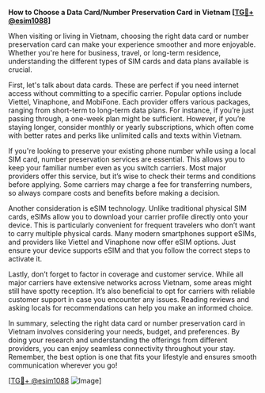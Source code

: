 **How to Choose a Data Card/Number Preservation Card in Vietnam [[TG💪+ @esim1088](https://t.me/s/esim1088)]**

When visiting or living in Vietnam, choosing the right data card or number preservation card can make your experience smoother and more enjoyable. Whether you're here for business, travel, or long-term residence, understanding the different types of SIM cards and data plans available is crucial.

First, let's talk about data cards. These are perfect if you need internet access without committing to a specific carrier. Popular options include Viettel, Vinaphone, and MobiFone. Each provider offers various packages, ranging from short-term to long-term data plans. For instance, if you’re just passing through, a one-week plan might be sufficient. However, if you’re staying longer, consider monthly or yearly subscriptions, which often come with better rates and perks like unlimited calls and texts within Vietnam.

If you're looking to preserve your existing phone number while using a local SIM card, number preservation services are essential. This allows you to keep your familiar number even as you switch carriers. Most major providers offer this service, but it’s wise to check their terms and conditions before applying. Some carriers may charge a fee for transferring numbers, so always compare costs and benefits before making a decision.

Another consideration is eSIM technology. Unlike traditional physical SIM cards, eSIMs allow you to download your carrier profile directly onto your device. This is particularly convenient for frequent travelers who don’t want to carry multiple physical cards. Many modern smartphones support eSIMs, and providers like Viettel and Vinaphone now offer eSIM options. Just ensure your device supports eSIM and that you follow the correct steps to activate it.

Lastly, don’t forget to factor in coverage and customer service. While all major carriers have extensive networks across Vietnam, some areas might still have spotty reception. It’s also beneficial to opt for carriers with reliable customer support in case you encounter any issues. Reading reviews and asking locals for recommendations can help you make an informed choice.

In summary, selecting the right data card or number preservation card in Vietnam involves considering your needs, budget, and preferences. By doing your research and understanding the offerings from different providers, you can enjoy seamless connectivity throughout your stay. Remember, the best option is one that fits your lifestyle and ensures smooth communication wherever you go!

[[TG💪+ @esim1088](https://t.me/s/esim1088) ![Image](https://i.postimg.cc/Y0z9fWf4/image.png)]